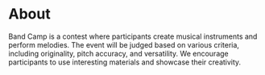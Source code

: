 # About

Band Camp is a contest where participants create musical instruments and perform melodies. The event will be judged based on various criteria, including originality, pitch accuracy, and versatility. We encourage participants to use interesting materials and showcase their creativity.
